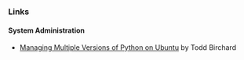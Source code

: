 ### Links

#### System Administration
- [Managing Multiple Versions of Python on Ubuntu](https://hackersandslackers.com/multiple-versions-python-ubuntu/) by Todd Birchard
